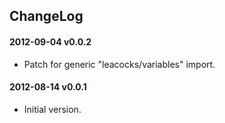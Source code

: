 ## ChangeLog

#### 2012-09-04 v0.0.2 ####

* Patch for generic "leacocks/variables" import.

#### 2012-08-14 v0.0.1 ####

* Initial version.